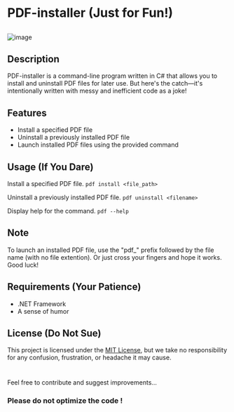 # PDF-installer (Just for Fun!)
## 

![image](https://media.discordapp.net/attachments/984138155491995650/1108485357076500650/image.png)

## Description
PDF-installer is a command-line program written in C# that allows you to install and uninstall PDF files for later use.
But here's the catch—it's intentionally written with messy and inefficient code as a joke!

## Features
- Install a specified PDF file
- Uninstall a previously installed PDF file
- Launch installed PDF files using the provided command

## Usage (If You Dare)

Install a specified PDF file.
```pdf install <file_path>```

Uninstall a previously installed PDF file.
```pdf uninstall <filename>```

Display help for the command.
```pdf --help```

## Note

To launch an installed PDF file, use the "pdf_" prefix followed by the file name (with no file extention). Or just cross your fingers and hope it works. Good luck!

## Requirements (Your Patience)

- .NET Framework
- A sense of humor

## License (Do Not Sue)
This project is licensed under the [MIT License](LICENSE), but we take no responsibility for any confusion, frustration, or headache it may cause.
#

Feel free to contribute and suggest improvements... 
### Please do not optimize the code !

